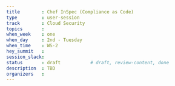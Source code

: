 ```yaml
---
title        : Chef InSpec (Compliance as Code)
type         : user-session
track        : Cloud Security
topics       : 
when_week    : one
when_day     : 2nd - Tuesday
when_time    : WS-2
hey_summit   : 
session_slack:
status       : draft           # draft, review-content, done
description  : TBD
organizers   : 
---
```


### 
